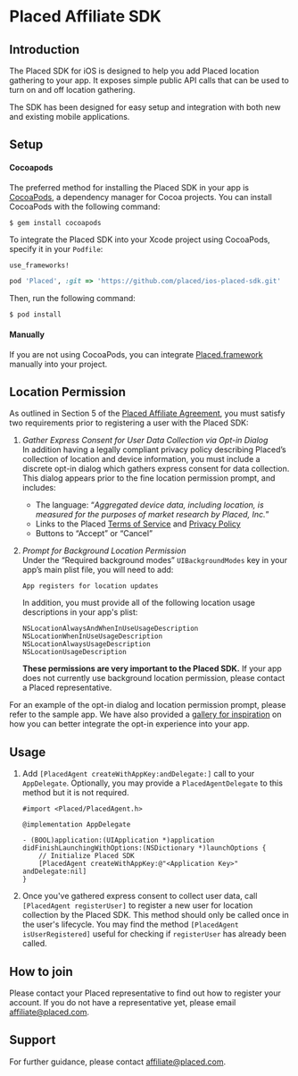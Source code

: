 # Placed Affiliate SDK

## Introduction

The Placed SDK for iOS is designed to help you add Placed location gathering to your app. It exposes simple public API calls that can be used to turn on and off location gathering.

The SDK has been designed for easy setup and integration with both new and existing mobile applications.

## Setup

#### Cocoapods
The preferred method for installing the Placed SDK in your app is [CocoaPods](https://cocoapods.org/), a dependency manager for Cocoa projects. You can install CocoaPods with the following command:
```
$ gem install cocoapods
```

To integrate the Placed SDK into your Xcode project using CocoaPods, specify it in your `Podfile`:
```ruby
use_frameworks!

pod 'Placed', :git => 'https://github.com/placed/ios-placed-sdk.git'
```
Then, run the following command:
```
$ pod install
```

#### Manually

If you are not using CocoaPods, you can integrate [Placed.framework](./Placed.framework) manually into your project.

## Location Permission

As outlined in Section 5 of the [Placed Affiliate Agreement](https://affiliate.placed.com/placed-affiliate-agreement/), you must satisfy two requirements prior to registering a user with the Placed SDK:

1. *Gather Express Consent for User Data Collection via Opt-in Dialog*  
In addition having a legally compliant privacy policy describing Placed’s collection of location and device information, you must include a discrete opt-in dialog which gathers express consent for data collection. This dialog appears prior to the fine location permission prompt, and includes:  
    - The language: “*Aggregated device data, including location, is measured for the purposes of market research by Placed, Inc.*”
    - Links to the Placed [Terms of Service](https://www.placed.com/terms-of-service) and [Privacy Policy](https://www.placed.com/privacy-policy)
    - Buttons to “Accept” or “Cancel”


2. *Prompt for Background Location Permission*  
    Under the “Required background modes” `UIBackgroundModes` key in your app’s main plist file, you will need to add:  
    ```
    App registers for location updates
    ```
    In addition, you must provide all of the following location usage descriptions in your app's plist:
    ```
    NSLocationAlwaysAndWhenInUseUsageDescription
    NSLocationWhenInUseUsageDescription
    NSLocationAlwaysUsageDescription
    NSLocationUsageDescription
    ```

    **These permissions are very important to the Placed SDK.** If your app does not currently use background location permission, please contact a Placed representative.

For an example of the opt-in dialog and location permission prompt, please refer to the sample app. We have also provided a [gallery for inspiration](./gallery) on how you can better integrate the opt-in experience into your app.


## Usage

1. Add `[PlacedAgent createWithAppKey:andDelegate:]` call to your `AppDelegate`. Optionally, you may provide a `PlacedAgentDelegate` to this method but it is not required.
    ```objc
    #import <Placed/PlacedAgent.h>

    @implementation AppDelegate

    - (BOOL)application:(UIApplication *)application didFinishLaunchingWithOptions:(NSDictionary *)launchOptions {
        // Initialize Placed SDK
        [PlacedAgent createWithAppKey:@"<Application Key>" andDelegate:nil]
    }
    ```

2. Once you've gathered express consent to collect user data, call `[PlacedAgent registerUser]` to register a new user for location collection by the Placed SDK. This method should only be called once in the user's lifecycle. You may find the method `[PlacedAgent isUserRegistered]` useful for checking if `registerUser` has already been called.

## How to join
Please contact your Placed representative to find out how to register your account. If you do not have a representative yet, please email [affiliate@placed.com](mailto:affiliate@placed.com).

## Support
For further guidance, please contact [affiliate@placed.com](mailto:affiliate@placed.com).
